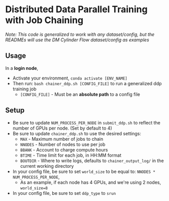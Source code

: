 # Distributed Data Parallel Training with Job Chaining
*Note: This code is generalized to work with any dataset/config, but the READMEs will use the DM Cylinder Flow dataset/config as examples*

## Usage

In a **login node**,
- Activate your environment, `conda activate [ENV_NAME]`
- Then run: `bash chainer_ddp.sh [CONFIG_FILE]` to run a generalized ddp training job
  - `[CONFIG_FILE]` - Must be an **absolute path** to a config file

## Setup

- Be sure to update `NUM_PROCESS_PER_NODE` in `submit_ddp.sh` to reflect the number of GPUs per node. (Set by default to 4)
- Be sure to update `chainer_ddp.sh` to use the desired settings:
  - `MAX` - Maximum number of jobs to chain
  - `NNODES` - Number of nodes to use per job
  - `BBANK` - Account to charge compute hours
  - `BTIME` - Time limit for each job, in HH:MM format
  - `BOUTDIR` - Where to write logs, defaults to `chainer_output_log/` in the current working directory
-  In your config file, be sure to set `world_size` to be equal to: `NNODES * NUM_PROCESS_PER_NODE`,
    - As an example, if each node has 4 GPUs, and we're using 2 nodes, `world_size=8`
-  In your config file, be sure to set `ddp_type` to `srun`
